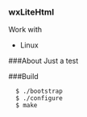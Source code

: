   
### wxLiteHtml   

Work with  
* Linux 
  
###About
  Just a test  
  
###Build  
```
  $ ./bootstrap  
  $ ./configure  
  $ make  
```  
